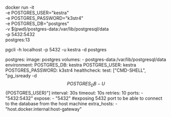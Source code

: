 docker run -it \
  -e POSTGRES_USER="kestra" \
  -e POSTGRES_PASSWORD="k3str4" \
  -e POSTGRES_DB="postgres" \
  -v $(pwd)/postgres-data:/var/lib/postgresql/data \
  -p 5432:5432 \
  postgres:13


  pgcli -h localhost -p 5432 -u kestra -d postgres



  postgres:
    image: postgres
    volumes:
      - postgres-data:/var/lib/postgresql/data
    environment:
      POSTGRES_DB: kestra
      POSTGRES_USER: kestra
      POSTGRES_PASSWORD: k3str4
    healthcheck:
      test: ["CMD-SHELL", "pg_isready -d $${POSTGRES_DB} -U $${POSTGRES_USER}"]
      interval: 30s
      timeout: 10s
      retries: 10
    ports:
      - "5432:5432"
    expose:
      - "5432"  #exposing 5432 port to be able to connect to the database from the host machine
    extra_hosts:
      - "host.docker.internal:host-gateway"